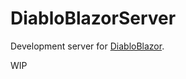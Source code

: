 # DiabloBlazorServer
Development server for [DiabloBlazor](https://github.com/n-stefan/diabloblazor).

WIP
